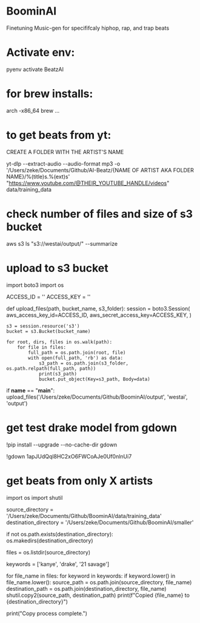 # BoominAI

Finetuning Music-gen for specififcaly hiphop, rap, and trap beats

# Activate env:

pyenv activate BeatzAI

# for brew installs:

arch -x86_64 brew ...

# to get beats from yt:

CREATE A FOLDER WITH THE ARTIST'S NAME

yt-dlp --extract-audio --audio-format mp3 -o '/Users/zeke/Documents/Github/AI-Beatz/{NAME OF ARTIST AKA FOLDER NAME}/%(title)s.%(ext)s' "https://www.youtube.com/@THEIR_YOUTUBE_HANDLE/videos"
data/training_data

# check number of files and size of s3 bucket

aws s3 ls "s3://westai/output/" --summarize

# upload to s3 bucket

import boto3
import os

ACCESS_ID = ''
ACCESS_KEY = ''

def upload_files(path, bucket_name, s3_folder):
session = boto3.Session(
aws_access_key_id=ACCESS_ID,
aws_secret_access_key=ACCESS_KEY,
)

    s3 = session.resource('s3')
    bucket = s3.Bucket(bucket_name)

    for root, dirs, files in os.walk(path):
        for file in files:
            full_path = os.path.join(root, file)
            with open(full_path, 'rb') as data:
                s3_path = os.path.join(s3_folder, os.path.relpath(full_path, path))
                print(s3_path)
                bucket.put_object(Key=s3_path, Body=data)

if **name** == "**main**":
upload_files('/Users/zeke/Documents/Github/BoominAI/output', 'westai', 'output')

# get test drake model from gdown

!pip install --upgrade --no-cache-dir gdown

!gdown 1apJUdQql8HC2xO6FWCoAJe0Uf0nlnUi7

# get beats from only X artists

import os
import shutil

source_directory = '/Users/zeke/Documents/Github/BoominAI/data/training_data'
destination_directory = '/Users/zeke/Documents/Github/BoominAI/smaller'

if not os.path.exists(destination_directory):
os.makedirs(destination_directory)

files = os.listdir(source_directory)

keywords = ['kanye', 'drake', '21 savage']

for file_name in files:
for keyword in keywords:
if keyword.lower() in file_name.lower():
source_path = os.path.join(source_directory, file_name)
destination_path = os.path.join(destination_directory, file_name)
shutil.copy2(source_path, destination_path)
print(f"Copied {file_name} to {destination_directory}")

print("Copy process complete.")
